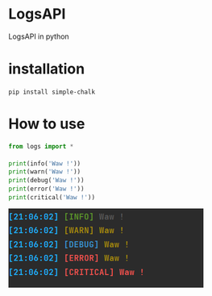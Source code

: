 # LogsAPI
LogsAPI in python

# installation 
`pip install simple-chalk`

# How to use

```PYTHON
from logs import *

print(info('Waw !'))
print(warn('Waw !'))
print(debug('Waw !'))
print(error('Waw !'))
print(critical('Waw !'))
```

![logs](logs.png)
